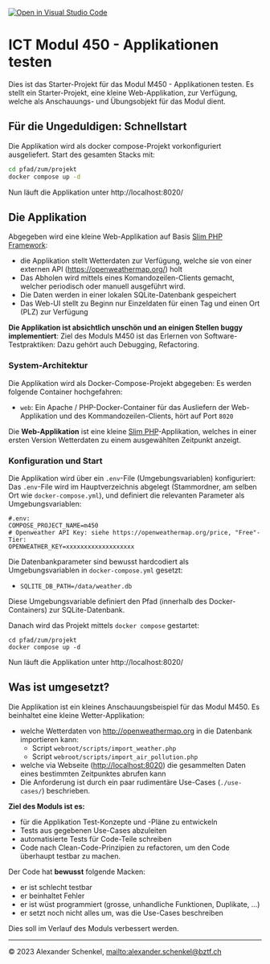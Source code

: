 [![Open in Visual Studio Code](https://classroom.github.com/assets/open-in-vscode-2e0aaae1b6195c2367325f4f02e2d04e9abb55f0b24a779b69b11b9e10269abc.svg)](https://classroom.github.com/online_ide?assignment_repo_id=15622753&assignment_repo_type=AssignmentRepo)
# ICT Modul 450 - Applikationen testen

Dies ist das Starter-Projekt für das Modul M450 - Applikationen testen.
Es stellt ein Starter-Projekt, eine kleine Web-Applikation, zur Verfügung,
welche als Anschauungs- und Übungsobjekt für das Modul dient.

## Für die Ungeduldigen: Schnellstart

Die Applikation wird als docker compose-Projekt vorkonfiguriert ausgeliefert. Start des gesamten Stacks mit:

```sh
cd pfad/zum/projekt
docker compose up -d
```

Nun läuft die Applikation unter http://localhost:8020/


## Die Applikation

Abgegeben wird eine kleine Web-Applikation auf Basis [Slim PHP Framework](https://www.slimframework.com/):

* die Applikation stellt Wetterdaten zur Verfügung, welche sie von einer externen API (https://openweathermap.org/) holt
* Das Abholen wird mittels eines Komandozeilen-Clients gemacht, welcher periodisch oder manuell ausgeführt wird.
* Die Daten werden in einer lokalen SQLite-Datenbank gespeichert
* Das Web-UI stellt zu Beginn nur Einzeldaten für einen Tag und einen Ort (PLZ) zur Verfügung

**Die Applikation ist absichtlich unschön und an einigen Stellen buggy implementiert**: Ziel des Moduls M450 ist das Erlernen
von Software-Testpraktiken: Dazu gehört auch Debugging, Refactoring.

### System-Architektur

Die Applikation wird als Docker-Compose-Projekt abgegeben: Es werden folgende Container hochgefahren:

* `web`: Ein Apache / PHP-Docker-Container für das Ausliefern der Web-Applikation und des
   Kommandozeilen-Clients, hört auf Port `8020`

Die **Web-Applikation** ist eine kleine [Slim PHP](https://www.slimframework.com/)-Applikation, welches in einer ersten
Version Wetterdaten zu einem ausgewählten Zeitpunkt anzeigt.

### Konfiguration und Start

Die Applikation wird über ein `.env`-File (Umgebungsvariablen) konfiguriert: Das `.env`-File wird im Hauptverzeichnis abgelegt (Stammordner, am selben Ort wie `docker-compose.yml`), und definiert die relevanten Parameter als Umgebungsvariablen:

```
#.env:
COMPOSE_PROJECT_NAME=m450
# Openweather API Key: siehe https://openweathermap.org/price, "Free"-Tier:
OPENWEATHER_KEY=xxxxxxxxxxxxxxxxxxx
```

Die Datenbankparameter sind bewusst hardcodiert als Umgebungsvariablen in `docker-compose.yml` gesetzt:

- `SQLITE_DB_PATH=/data/weather.db`

Diese Umgebungsvariable definiert den Pfad (innerhalb des Docker-Containers) zur SQLite-Datenbank.

Danach wird das Projekt mittels `docker compose` gestartet:

```
cd pfad/zum/projekt
docker compose up -d
```

Nun läuft die Applikation unter http://localhost:8020/

## Was ist umgesetzt?

Die Applikation ist ein kleines Anschauungsbeispiel für das Modul M450.
Es beinhaltet eine kleine Wetter-Applikation:

* welche Wetterdaten von <http://openweathermap.org> in die Datenbank importieren kann:
  * Script `webroot/scripts/import_weather.php`
  * Script `webroot/scripts/import_air_pollution.php`
* welche via Webseite (<http://localhost:8020>) die gesammelten Daten eines bestimmten Zeitpunktes abrufen kann
* Die Anforderung ist durch ein paar rudimentäre Use-Cases (`./use-cases/`) beschrieben.

**Ziel des Moduls ist es:**

* für die Applikation Test-Konzepte und -Pläne zu entwickeln
* Tests aus gegebenen Use-Cases abzuleiten
* automatisierte Tests für Code-Teile schreiben
* Code nach Clean-Code-Prinzipien zu refactoren, um den Code überhaupt
  testbar zu machen.

Der Code hat **bewusst** folgende Macken:

* er ist schlecht testbar
* er beinhaltet Fehler
* er ist wüst programmiert (grosse, unhandliche Funktionen, Duplikate, ...)
* er setzt noch nicht alles um, was die Use-Cases beschreiben

Dies soll im Verlauf des Moduls verbessert werden.

---
&copy; 2023 Alexander Schenkel, <mailto:alexander.schenkel@bztf.ch>